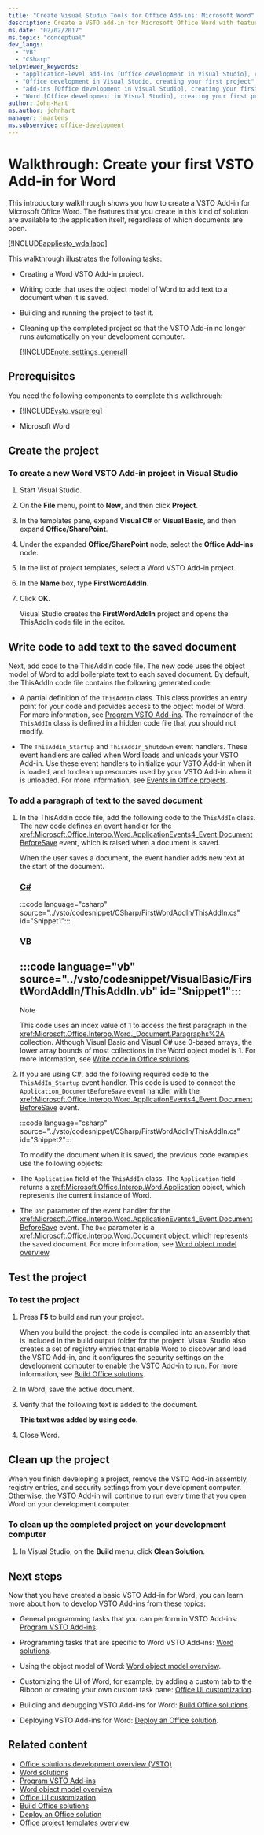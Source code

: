 ```yaml
---
title: "Create Visual Studio Tools for Office Add-ins: Microsoft Word"
description: Create a VSTO add-in for Microsoft Office Word with features that are available to the application itself, regardless of which Word documents are open.
ms.date: "02/02/2017"
ms.topic: "conceptual"
dev_langs:
  - "VB"
  - "CSharp"
helpviewer_keywords:
  - "application-level add-ins [Office development in Visual Studio], creating your first project"
  - "Office development in Visual Studio, creating your first project"
  - "add-ins [Office development in Visual Studio], creating your first project"
  - "Word [Office development in Visual Studio], creating your first project"
author: John-Hart
ms.author: johnhart
manager: jmartens
ms.subservice: office-development
---
```

# Walkthrough: Create your first VSTO Add-in for Word

  This introductory walkthrough shows you how to create a VSTO Add-in for Microsoft Office Word. The features that you create in this kind of solution are available to the application itself, regardless of which documents are open.

 [!INCLUDE[appliesto_wdallapp](../vsto/includes/appliesto-wdallapp-md.md)]

 This walkthrough illustrates the following tasks:

- Creating a Word VSTO Add-in project.

- Writing code that uses the object model of Word to add text to a document when it is saved.

- Building and running the project to test it.

- Cleaning up the completed project so that the VSTO Add-in no longer runs automatically on your development computer.

  [!INCLUDE[note_settings_general](../sharepoint/includes/note-settings-general-md.md)]

## Prerequisites
 You need the following components to complete this walkthrough:

- [!INCLUDE[vsto_vsprereq](../vsto/includes/vsto-vsprereq-md.md)]

- Microsoft Word

## Create the project

### To create a new Word VSTO Add-in project in Visual Studio

1. Start Visual Studio.

2. On the **File** menu, point to **New**, and then click **Project**.

3. In the templates pane, expand **Visual C#** or **Visual Basic**, and then expand **Office/SharePoint**.

4. Under the expanded **Office/SharePoint** node, select the **Office Add-ins** node.

5. In the list of project templates, select a Word VSTO Add-in project.

6. In the **Name** box, type **FirstWordAddIn**.

7. Click **OK**.

     Visual Studio creates the **FirstWordAddIn** project and opens the ThisAddIn code file in the editor.

## Write code to add text to the saved document
 Next, add code to the ThisAddIn code file. The new code uses the object model of Word to add boilerplate text to each saved document. By default, the ThisAddIn code file contains the following generated code:

- A partial definition of the `ThisAddIn` class. This class provides an entry point for your code and provides access to the object model of Word. For more information, see [Program VSTO Add-ins](../vsto/programming-vsto-add-ins.md). The remainder of the `ThisAddIn` class is defined in a hidden code file that you should not modify.

- The `ThisAddIn_Startup` and `ThisAddIn_Shutdown` event handlers. These event handlers are called when Word loads and unloads your VSTO Add-in. Use these event handlers to initialize your VSTO Add-in when it is loaded, and to clean up resources used by your VSTO Add-in when it is unloaded. For more information, see [Events in Office projects](../vsto/events-in-office-projects.md).

### To add a paragraph of text to the saved document

1. In the ThisAddIn code file, add the following code to the `ThisAddIn` class. The new code defines an event handler for the <xref:Microsoft.Office.Interop.Word.ApplicationEvents4_Event.DocumentBeforeSave> event, which is raised when a document is saved.

    When the user saves a document, the event handler adds new text at the start of the document.

    ### [C#](#tab/csharp)
    :::code language="csharp" source="../vsto/codesnippet/CSharp/FirstWordAddIn/ThisAddIn.cs" id="Snippet1":::

    ### [VB](#tab/vb)
    :::code language="vb" source="../vsto/codesnippet/VisualBasic/FirstWordAddIn/ThisAddIn.vb" id="Snippet1":::
    ---

   > [!NOTE]
   > This code uses an index value of 1 to access the first paragraph in the <xref:Microsoft.Office.Interop.Word._Document.Paragraphs%2A> collection. Although Visual Basic and Visual C# use 0-based arrays, the lower array bounds of most collections in the Word object model is 1. For more information, see [Write code in Office solutions](../vsto/writing-code-in-office-solutions.md).

2. If you are using C#, add the following required code to the `ThisAddIn_Startup` event handler. This code is used to connect the `Application_DocumentBeforeSave` event handler with the <xref:Microsoft.Office.Interop.Word.ApplicationEvents4_Event.DocumentBeforeSave> event.

    :::code language="csharp" source="../vsto/codesnippet/CSharp/FirstWordAddIn/ThisAddIn.cs" id="Snippet2":::

   To modify the document when it is saved, the previous code examples use the following objects:

- The `Application` field of the `ThisAddIn` class. The `Application` field returns a <xref:Microsoft.Office.Interop.Word.Application> object, which represents the current instance of Word.

- The `Doc` parameter of the event handler for the <xref:Microsoft.Office.Interop.Word.ApplicationEvents4_Event.DocumentBeforeSave> event. The `Doc` parameter is a <xref:Microsoft.Office.Interop.Word.Document> object, which represents the saved document. For more information, see [Word object model overview](../vsto/word-object-model-overview.md).

## Test the project

### To test the project

1. Press **F5** to build and run your project.

     When you build the project, the code is compiled into an assembly that is included in the build output folder for the project. Visual Studio also creates a set of registry entries that enable Word to discover and load the VSTO Add-in, and it configures the security settings on the development computer to enable the VSTO Add-in to run. For more information, see [Build Office solutions](../vsto/building-office-solutions.md).

2. In Word, save the active document.

3. Verify that the following text is added to the document.

     **This text was added by using code.**

4. Close Word.

## Clean up the project
 When you finish developing a project, remove the VSTO Add-in assembly, registry entries, and security settings from your development computer. Otherwise, the VSTO Add-in will continue to run every time that you open Word on your development computer.

### To clean up the completed project on your development computer

1. In Visual Studio, on the **Build** menu, click **Clean Solution**.

## Next steps
 Now that you have created a basic VSTO Add-in for Word, you can learn more about how to develop VSTO Add-ins from these topics:

- General programming tasks that you can perform in VSTO Add-ins: [Program VSTO Add-ins](../vsto/programming-vsto-add-ins.md).

- Programming tasks that are specific to Word VSTO Add-ins: [Word solutions](../vsto/word-solutions.md).

- Using the object model of Word: [Word object model overview](../vsto/word-object-model-overview.md).

- Customizing the UI of Word, for example, by adding a custom tab to the Ribbon or creating your own custom task pane: [Office UI customization](../vsto/office-ui-customization.md).

- Building and debugging VSTO Add-ins for Word: [Build Office solutions](../vsto/building-office-solutions.md).

- Deploying VSTO Add-ins for Word: [Deploy an Office solution](../vsto/deploying-an-office-solution.md).

## Related content
- [Office solutions development overview &#40;VSTO&#41;](../vsto/office-solutions-development-overview-vsto.md)
- [Word solutions](../vsto/word-solutions.md)
- [Program VSTO Add-ins](../vsto/programming-vsto-add-ins.md)
- [Word object model overview](../vsto/word-object-model-overview.md)
- [Office UI customization](../vsto/office-ui-customization.md)
- [Build Office solutions](../vsto/building-office-solutions.md)
- [Deploy an Office solution](../vsto/deploying-an-office-solution.md)
- [Office project templates overview](../vsto/office-project-templates-overview.md)
